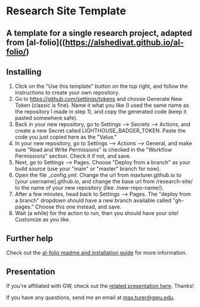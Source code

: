 # Research Site Template

## A template for a single research project, adapted from [al-folio]((https://alshedivat.github.io/al-folio/)

## Installing

1. Click on the "Use this template" button on the top right, and follow the instructions to create your own repository.
2. Go to https://github.com/settings/tokens and choose Generate New Token (classic is fine). Name it what you like (I used the same name as the repository I made in step 1), and copy the generated code (keep it pasted somewhere safe).
3. Back in your new repository, go to Settings --> Secrets --> Actions, and create a new Secret called LIGHTHOUSE_BADGER_TOKEN. Paste the code you just copied here as the "Value."
4. In your new repository, go to Settings --> Actions --> General, and make sure "Read and Write Permissions" is checked in the "Workflow Permissions" section. Check it if not, and save.
6. Next, go to Settings --> Pages. Choose "Deploy from a branch" as your build source (use your "main" or "master" branch for now).
5. Open the file _config.yml. Change the url from maxturer.github.io to [your username].github.io, and change the base url from /research-site/ to the name of your new repository (like: /new-repo-name/).
6. After a few minutes, head back to Settings --> Pages. The "deploy from a branch" dropdown should have a new branch available called "gh-pages." Choose this one instead, and save.
7. Wait (a while) for the action to run, then you should have your site! Customize as you like.

## Further help

Check out the [al-folio readme and installation guide](https://github.com/alshedivat/al-folio) for more information.

## Presentation

If you're affiliated with GW, check out the [related presentation here](https://docs.google.com/presentation/d/1Gw3RLyDeMVuOPn7OlrnMHEVobKUDLkqXxGfVxUhRuYg). Thanks!

If you have any questions, send me an email at [max.turer@gwu.edu](mailto:max.turer@gwu.edu).